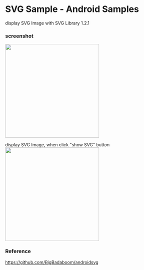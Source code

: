 SVG Sample  - Android Samples
===============

display SVG Image with SVG Library 1.2.1 <br/>

### screenshot <br/>
<image src="https://raw.githubusercontent.com/ohwada/Android_Samples/master/SvgSample/screen_shot/screenshot_vector _svg_main.png" width="300" /><br/>

display SVG Image, when click "show SVG" button <br/>
<image src="https://raw.githubusercontent.com/ohwada/Android_Samples/master/SvgSample/screen_shot/screenshot_vector _svg_show.png" width="300" /><br/>

### Reference <br/>
https://github.com/BigBadaboom/androidsvg
